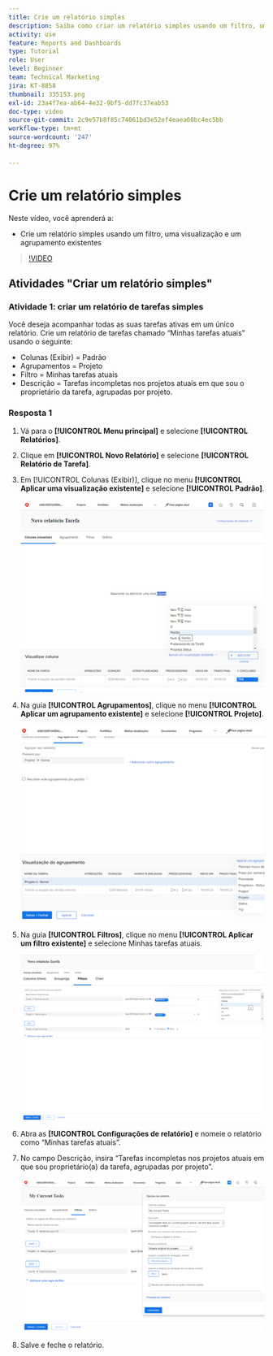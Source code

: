 ```yaml
---
title: Crie um relatório simples
description: Saiba como criar um relatório simples usando um filtro, uma visualização e um agrupamento existentes no Workfront.
activity: use
feature: Reports and Dashboards
type: Tutorial
role: User
level: Beginner
team: Technical Marketing
jira: KT-8858
thumbnail: 335153.png
exl-id: 23a4f7ea-ab64-4e32-9bf5-dd7fc37eab53
doc-type: video
source-git-commit: 2c9e57b8f85c74061bd3e52ef4eaea60bc4ec5bb
workflow-type: tm+mt
source-wordcount: '247'
ht-degree: 97%

---
```


# Crie um relatório simples

Neste vídeo, você aprenderá a:

* Crie um relatório simples usando um filtro, uma visualização e um agrupamento existentes

>[!VIDEO](https://video.tv.adobe.com/v/335153/?quality=12&learn=on)

## Atividades &quot;Criar um relatório simples&quot;

### Atividade 1: criar um relatório de tarefas simples

Você deseja acompanhar todas as suas tarefas ativas em um único relatório. Crie um relatório de tarefas chamado “Minhas tarefas atuais” usando o seguinte:

* Colunas (Exibir) = Padrão
* Agrupamentos = Projeto
* Filtro = Minhas tarefas atuais
* Descrição = Tarefas incompletas nos projetos atuais em que sou o proprietário da tarefa, agrupadas por projeto.

### Resposta 1

1. Vá para o **[!UICONTROL Menu principal]** e selecione **[!UICONTROL Relatórios]**.
1. Clique em **[!UICONTROL Novo Relatório]** e selecione **[!UICONTROL Relatório de Tarefa]**.
1. Em [!UICONTROL Colunas (Exibir)], clique no menu **[!UICONTROL Aplicar uma visualização existente]** e selecione **[!UICONTROL Padrão]**.

   ![Uma imagem da tela para criar colunas num relatório de tarefa](assets/simple-task-report-columns.png)

1. Na guia **[!UICONTROL Agrupamentos]**, clique no menu **[!UICONTROL Aplicar um agrupamento existente]** e selecione **[!UICONTROL Projeto]**.

   ![Uma imagem da tela para criar agrupamentos num relatório de tarefas](assets/simple-task-report-groupings.png)

1. Na guia **[!UICONTROL Filtros]**, clique no menu **[!UICONTROL Aplicar um filtro existente]** e selecione Minhas tarefas atuais.

   ![Uma imagem da tela para criar filtros num relatório de tarefa](assets/simple-task-report-filters.png)

1. Abra as **[!UICONTROL Configurações de relatório]** e nomeie o relatório como “Minhas tarefas atuais”.
1. No campo Descrição, insira “Tarefas
incompletas nos projetos atuais em que sou proprietário(a) da tarefa,
agrupadas por projeto”.

   ![Uma imagem da tela de configurações de relatório num relatório de tarefa](assets/simple-task-report-report-settings.png)

1. Salve e feche o relatório.
